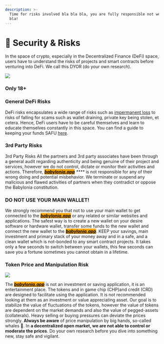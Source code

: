 ```yaml
---
description: >-
  Time for risks involved bla bla bla, you are fully responsible not we bla bla
  bla!
---
```


# 🔞 Security & Risks

In the space of crypto, especially in the Decentralized Finance (DeFi) space, users have to understand the risks of projects and smart contracts before venturing into DeFi. We call this DYOR (do your own research).

![](.gitbook/assets/Warning\_NoChildrenAlllowed.jpg)

### Only 18+

### **General DeFi Risks** <a href="#general-defi-risks" id="general-defi-risks"></a>

DeFi risks encapsulates a wide range of risks such as [impermanent loss](https://www.bsc.news/post/cryptonomics-what-is-impermanent-loss) to risks of falling for scams such as wallet draining, private key being stolen, et cetera. Hence, DeFi users have to be careful themselves and learn to educate themselves constantly in this space. You can find a guide to keeping your funds SAFU [here](https://letmeape.medium.com/how-to-keep-your-funds-safe-metamask-guide-816773968310).

### **3rd Party Risks** <a href="#3rd-party-risks" id="3rd-party-risks"></a>

3rd Party Risks All the partners and 3rd party associates have been through a general audit regarding authenticity and being genuine of their project and services, however we do not control, dictate or monitor their activities and actions. Therefore, [_<mark style="background-color:orange;">**babylonia.app**</mark>_](https://babylonia.app) _****_ is not responsible for any of their wrong doing and potential misbehavior. We terminate or suspend any malicious and flawed activities of partners when they contradict or oppose the Babylonia constitution.

### **​DO NOT USE YOUR MAIN WALLET!**

We strongly recommend you that not to use your main wallet to get connected to the [_<mark style="background-color:orange;">**babylonia.app**</mark>_](https://babylonia.app) or any related or similar websites and applications. The safest way is to create a new wallet on your desire software or hardware wallet, transfer some funds to the new wallet and connect the new wallet to the [_<mark style="background-color:orange;">**babylonia.app**</mark>_](https://babylonia.app). KEEP your savings, main investment and primary stack of your money away and in a safe, and a clean wallet which is not-bonded to any smart contract projects. It takes only a few seconds to switch between your wallets, this few seconds can save you a fortune sometimes you cannot obtain in a lifetime.

### Token Price and Manipulation Risk

![](.gitbook/assets/whale-watching\_002.jpg)

The [_<mark style="background-color:orange;">**babylonia.app**</mark>_](https://babylonia.app) is not an investment or saving application, it is an entertainment place. The tokens and in game chip (CHP)and credit (CRD) are designed to facilitate using the application. It is not recommended looking at them as an investment or value appreciating asset. Our goal is to stabilize the value of fluctuations of the tokens, however the value of tokens are dependent on the market demands and also the value of pegged-assets (collaterals). Heavy selling or buying pressures can deviate the prices strongly. **Always be aware** of price manipulation by big hands, so-called whales :whale2:. In **a decentralized open market, we are not able to control or moderate the prices**. Do your own research before you dive into something new, stay safe and vigilant.
